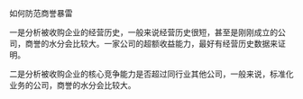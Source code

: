 如何防范商誉暴雷

一是分析被收购企业的经营历史，一般来说经营历史很短，甚至是刚刚成立的公司，商誉的水分会比较大。一家公司的超额收益能力，最好有经营历史数据来证明。

二是分析被收购企业的核心竞争能力是否超过同行业其他公司，一般来说，标准化业务的公司，商誉的水分会比较大。


